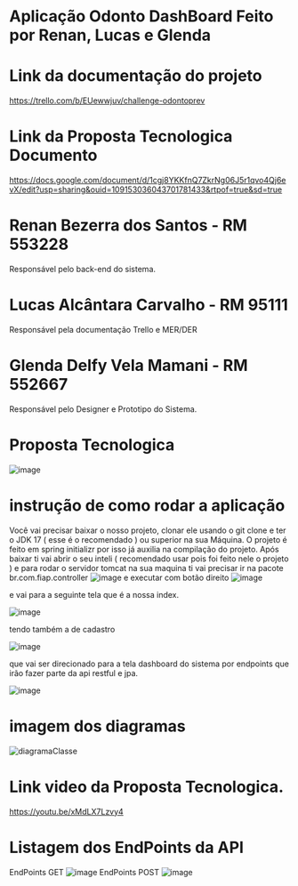 # Aplicação Odonto DashBoard Feito por Renan, Lucas e Glenda

# Link da documentação do projeto
https://trello.com/b/EUewwjuv/challenge-odontoprev

# Link da Proposta Tecnologica Documento
https://docs.google.com/document/d/1cgj8YKKfnQ7ZkrNg06J5r1qvo4Qj6evX/edit?usp=sharing&ouid=109153036043701781433&rtpof=true&sd=true


# Renan Bezerra dos Santos - RM 553228
Responsável pelo back-end do sistema.

# Lucas Alcântara Carvalho - RM 95111
Responsável pela documentação Trello e MER/DER

# Glenda Delfy Vela Mamani - RM 552667
Responsável pelo Designer e Prototipo do Sistema.

# Proposta Tecnologica
![image](https://github.com/user-attachments/assets/4c86428e-2b24-4636-9e0c-842b2a421f59)


# instrução de como rodar a aplicação

Você vai precisar baixar o nosso projeto, clonar ele usando o git clone e ter o JDK 17 ( esse é o recomendado ) ou superior na sua Máquina. O projeto é feito em spring initializr por isso já auxilia na compilação do projeto.
Após baixar ti vai abrir o seu inteli ( recomendado usar pois foi feito nele o projeto ) e para rodar o servidor tomcat na sua maquina ti vai precisar ir na pacote br.com.fiap.controller 
![image](https://github.com/user-attachments/assets/1875d089-121e-4dd3-b04e-9b4519f79a76)
e executar com botão direito
![image](https://github.com/user-attachments/assets/2b74ae4f-2c7b-4cb7-8ebd-e2b4b0c72ab6)

e vai para a seguinte tela que é a nossa index.

![image](https://github.com/user-attachments/assets/dbeba6c7-76be-46ac-b2ad-f3ba08553610)

tendo também a de cadastro

![image](https://github.com/user-attachments/assets/dbe6891b-a2c5-4338-a391-5d9054e211be)

que vai ser direcionado para a tela dashboard do sistema por endpoints que irão fazer parte da api restful e jpa.

![image](https://github.com/user-attachments/assets/4d10f4cc-dab3-4915-81aa-466475d52b50)

# imagem dos diagramas
![diagramaClasse](https://github.com/user-attachments/assets/8e6701e4-2f7f-45b1-a1ce-2b36633b35ca)

# Link video da Proposta Tecnologica.

https://youtu.be/xMdLX7Lzvy4

# Listagem dos EndPoints da API
EndPoints GET
![image](https://github.com/user-attachments/assets/55d3c0cf-0d6a-4b39-a101-d814b91213f8)
EndPoints POST
![image](https://github.com/user-attachments/assets/3a6a060d-daf3-49d1-99d7-298890c1d563)




